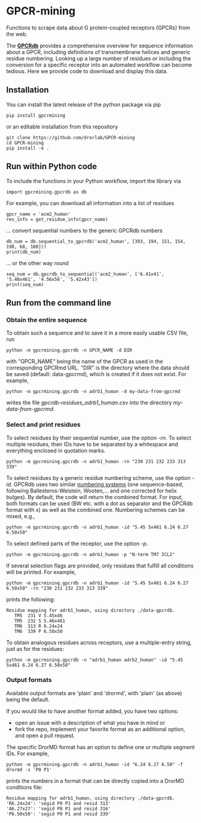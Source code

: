 # GPCR-mining
Functions to scrape data about G protein-coupled receptors (GPCRs) from the web.

The [__GPCRdb__](https://gpcrdb.org) provides a comprehensive overview for sequence information about a GPCR, including definitions of transmembrane helices and generic residue numbering.
Looking up a large number of residues or including the conversion for a specific receptor into an automated workflow can become tedious. Here we provide code to download and display this data.


## Installation

You can install the latest release of the python package via pip

    pip install gpcrmining

or an editable installation from this repository

    git clone https://github.com/drorlab/GPCR-mining
    cd GPCR-mining
    pip install -e .


## Run within Python code

To include the functions in your Python workflow, import the library via

    import gpcrmining.gpcrdb as db

For example, you can download all information into a list of residues

    gpcr_name = 'acm2_human'
    res_info = get_residue_info(gpcr_name)

... convert sequential numbers to the generic GPCRdb numbers

    db_num = db.sequential_to_gpcrdb('acm2_human', [393, 194, 151, 154, 190, 68, 108]))
    print(db_num)

... or the other way round

    seq_num = db.gpcrdb_to_sequential('acm2_human', ['6.41x41', '5.46x461', '4.56x56', '5.42x43'])    
    print(seq_num)


## Run from the command line

### Obtain the entire sequence

To obtain such a sequence and to save it in a more easily usable CSV file, run

    python -m gpcrmining.gpcrdb -n GPCR_NAME -d DIR

with "GPCR_NAME" being the name of the GPCR as used in the corresponding GPCRmd URL. "DIR" is the directory where the data should be saved (default: data-gpcrmd), which is created if it does not exist. For example,

    python -m gpcrmining.gpcrdb -n adrb1_human -d my-data-from-gpcrmd

writes the file _gpcrdb-residues_adrb1_human.csv_ into the directory _my-data-from-gpcrmd_.

### Select and print residues

To select residues by their sequential number, use the option _-rn_. To select multiple residues, their IDs have to be separated by a whitespace and everything enclosed in quotation marks.

    python -m gpcrmining.gpcrdb -n adrb1_human -rn "230 231 232 233 313 339" 
    
To select residues by a generic residue numbering scheme, use the option _-id_.
GPCRdb uses two similar [numbering systems](https://docs.gpcrdb.org/generic_numbering.html) (one sequence-based, following Ballesteros-Weistein, Wooten,... and one corrected for helix bulges).
By default, the code will return the combined format. 
For input, both formats can be used (BW etc. with a dot as separator and the GPCRdb format with x) as well as the combined one. Numbering schemes can be mixed, e.g.,

    python -m gpcrmining.gpcrdb -n adrb1_human -id "5.45 5x461 6.24 6.27 6.50x50"

To select defined parts of the receptor, use the option _-p_.

    python -m gpcrmining.gpcrdb -n adrb1_human -p "N-term TM7 ICL2"

If several selection flags are provided, only residues that fulfill all conditions will be printed. For example,

    python -m gpcrmining.gpcrdb -n adrb1_human -id "5.45 5x461 6.24 6.27 6.50x50" -rn "230 231 232 233 313 339"    
    
prints the following:

    Residue mapping for adrb1_human, using directory ./data-gpcrdb.
       TM5  231 V 5.45x46
       TM5  232 S 5.46x461
       TM6  313 R 6.24x24
       TM6  339 P 6.50x50

To obtain analogous residues across receptors, use a multiple-entry string, just as for the residues:

    python -m gpcrmining.gpcrdb -n "adrb1_human adrb2_human" -id "5.45 5x461 6.24 6.27 6.50x50"


### Output formats

Available output formats are 'plain' and 'drormd', with 'plain' (as above) being the default. 

If you would like to have another format added, you have two options:
- open an issue with a description of what you have in mind or
- fork the repo, implement your favorite format as an additional option, and open a pull request. 

The specific DrorMD format has an option to define one or multiple segment IDs.
For example, 

    python -m gpcrmining.gpcrdb -n adrb1_human -id "6.24 6.27 6.50" -f drormd -s 'P0 P1'

prints the numbers in a format that can be directly copied into a DrorMD conditions file:

    Residue mapping for adrb1_human, using directory ./data-gpcrdb.
    'R6.24x24': 'segid P0 P1 and resid 313'
    'A6.27x27': 'segid P0 P1 and resid 316'
    'P6.50x50': 'segid P0 P1 and resid 339'
